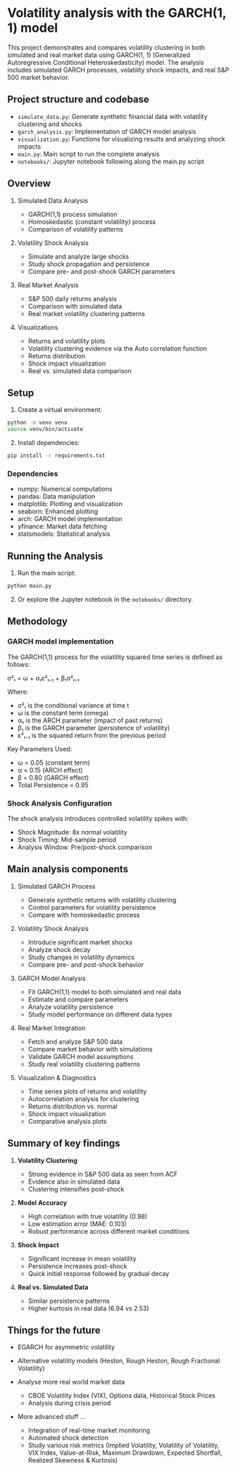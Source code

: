 # Volatility analysis with the GARCH(1, 1) model

This project demonstrates and compares volatility clustering in both simulated and real market data using GARCH(1, 1) (Generalized Autoregressive Conditional Heteroskedasticity) model. The analysis includes simulated GARCH processes, volatility shock impacts, and real S&P 500 market behavior.

## Project structure and codebase

- `simulate_data.py`: Generate synthetic financial data with volatility clustering and shocks
- `garch_analysis.py`: Implementation of GARCH model analysis
- `visualization.py`: Functions for visualizing results and analyzing shock impacts
- `main.py`: Main script to run the complete analysis
- `notebooks/`: Jupyter notebook following along the main.py script

## Overview

1. Simulated Data Analysis
   - GARCH(1,1) process simulation
   - Homoskedastic (constant volatility) process
   - Comparison of volatility patterns

2. Volatility Shock Analysis
   - Simulate and analyze large shocks
   - Study shock propagation and persistence
   - Compare pre- and post-shock GARCH parameters

3. Real Market Analysis
   - S&P 500 daily returns analysis
   - Comparison with simulated data
   - Real market volatility clustering patterns

4. Visualizations
   - Returns and volatility plots
   - Volatility clustering evidence via the Auto correlation function
   - Returns distribution
   - Shock impact visualization
   - Real vs. simulated data comparison

## Setup

1. Create a virtual environment:
```bash
python -m venv venv
source venv/bin/activate
```

2. Install dependencies:
```bash
pip install -r requirements.txt
```

### Dependencies

- numpy: Numerical computations
- pandas: Data manipulation
- matplotlib: Plotting and visualization
- seaborn: Enhanced plotting
- arch: GARCH model implementation
- yfinance: Market data fetching
- statsmodels: Statistical analysis

## Running the Analysis

1. Run the main script:
```bash
python main.py
```

2. Or explore the Jupyter notebook in the `notebooks/` directory.

## Methodology

### GARCH model implementation

The GARCH(1,1) process for the volatility squared time series is defined as follows:

σ²ₜ = ω + α₁ε²ₜ₋₁ + β₁σ²ₜ₋₁

Where:
- σ²ₜ is the conditional variance at time t
- ω is the constant term (omega)
- α₁ is the ARCH parameter (impact of past returns)
- β₁ is the GARCH parameter (persistence of volatility)
- ε²ₜ₋₁ is the squared return from the previous period

Key Parameters Used:
- ω = 0.05 (constant term)
- α = 0.15 (ARCH effect)
- β = 0.80 (GARCH effect)
- Total Persistence = 0.95

### Shock Analysis Configuration

The shock analysis introduces controlled volatility spikes with:
- Shock Magnitude: 8x normal volatility
- Shock Timing: Mid-sample period
- Analysis Window: Pre/post-shock comparison


## Main analysis components

1. Simulated GARCH Process
   - Generate synthetic returns with volatility clustering
   - Control parameters for volatility persistence
   - Compare with homoskedastic process

2. Volatility Shock Analysis
   - Introduce significant market shocks
   - Analyze shock decay
   - Study changes in volatility dynamics
   - Compare pre- and post-shock behavior

3. GARCH Model Analysis
   - Fit GARCH(1,1) model to both simulated and real data
   - Estimate and compare parameters
   - Analyze volatility persistence
   - Study model performance on different data types

4. Real Market Integration
   - Fetch and analyze S&P 500 data
   - Compare market behavior with simulations
   - Validate GARCH model assumptions
   - Study real volatility clustering patterns

5. Visualization & Diagnostics
   - Time series plots of returns and volatility
   - Autocorrelation analysis for clustering
   - Returns distribution vs. normal
   - Shock impact visualization
   - Comparative analysis plots

## Summary of key findings

1. **Volatility Clustering**
   - Strong evidence in S&P 500 data as seen from ACF
   - Evidence also in simulated data
   - Clustering intensifies post-shock

2. **Model Accuracy**
   - High correlation with true volatility (0.98)
   - Low estimation error (MAE: 0.103)
   - Robust performance across different market conditions

3. **Shock Impact**
   - Significant increase in mean volatility
   - Persistence increases post-shock
   - Quick initial response followed by gradual decay

4. **Real vs. Simulated Data**
   - Similar persistence patterns
   - Higher kurtosis in real data (6.94 vs 2.53)



## Things for the future

- EGARCH for asymmetric volatility
- Alternative volatility models (Heston, Rough Heston, Rough Fractional Volatility)

- Analyse more real world market data 
   - CBOE Volatility Index (VIX), Options data, Historical Stock Prices
   - Analysis during crisis period 

- More advanced stuff ... 
   - Integration of real-time market monitoring
   - Automated shock detection
   - Study various risk metrics (Implied Volatility, Volatility of Volatility, VIX Index, Value-at-Risk, Maximum Drawdown, Expected Shortfall, Realized Skewness & Kurtosis)